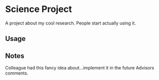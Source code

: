 # Science Project

A project about my cool research.
People start actually using it.
## Usage

## Notes
Colleague had this fancy idea about...implement it in the future
Advisors comments.


